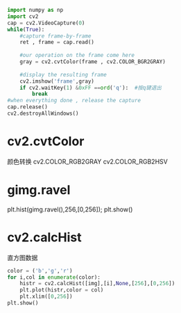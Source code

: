 ```python
import numpy as np
import cv2
cap = cv2.VideoCapture(0)
while(True):
    #capture frame-by-frame
    ret , frame = cap.read()
    
    #our operation on the frame come here
    gray = cv2.cvtColor(frame , cv2.COLOR_BGR2GRAY)
    
    #display the resulting frame
    cv2.imshow('frame',gray)
    if cv2.waitKey(1) &0xFF ==ord('q'):  #按q键退出
        break
#when everything done , release the capture
cap.release()
cv2.destroyAllWindows()
```

# cv2.cvtColor
颜色转换
cv2.COLOR_RGB2GRAY
cv2.COLOR_RGB2HSV

# gimg.ravel
plt.hist(gimg.ravel(),256,[0,256]); plt.show()

# cv2.calcHist
直方图数据
```python
color = ('b','g','r')
for i,col in enumerate(color):
    histr = cv2.calcHist([img],[i],None,[256],[0,256])
    plt.plot(histr,color = col)
    plt.xlim([0,256])
plt.show()
```
